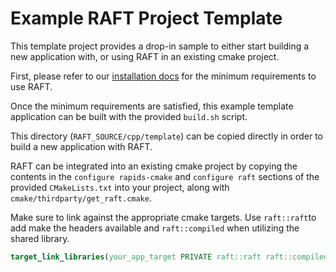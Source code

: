 # Example RAFT Project Template

This template project provides a drop-in sample to either start building a new application with, or using RAFT in an existing cmake project. 

First, please refer to our [installation docs](https://docs.rapids.ai/api/raft/stable/build.html#cuda-gpu-requirements) for the minimum requirements to use RAFT.

Once the minimum requirements are satisfied, this example template application can be built with the provided `build.sh` script.

This directory (`RAFT_SOURCE/cpp/template`) can be copied directly in order to build a new application with RAFT.

RAFT can be integrated into an existing cmake project by copying the contents in the `configure rapids-cmake` and `configure raft` sections of the provided `CMakeLists.txt` into your project, along with `cmake/thirdparty/get_raft.cmake`. 

Make sure to link against the appropriate cmake targets. Use `raft::raft`to add make the headers available and `raft::compiled` when utilizing the shared library.

```cmake
target_link_libraries(your_app_target PRIVATE raft::raft raft::compiled)
```

